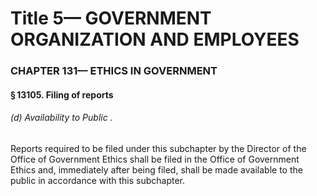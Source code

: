 
# Title 5— GOVERNMENT ORGANIZATION AND EMPLOYEES
### CHAPTER 131— ETHICS IN GOVERNMENT
#### § 13105. Filing of reports
###### (d) Availability to Public .

Reports required to be filed under this subchapter by the Director of the Office of Government Ethics shall be filed in the Office of Government Ethics and, immediately after being filed, shall be made available to the public in accordance with this subchapter.
